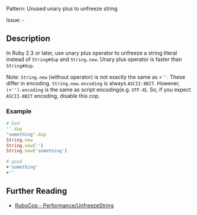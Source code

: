 Pattern: Unused unary plus to unfreeze string

Issue: -

## Description

In Ruby 2.3 or later, use unary plus operator to unfreeze a string
literal instead of `String#dup` and `String.new`.
Unary plus operator is faster than `String#dup`.

Note: `String.new` (without operator) is not exactly the same as `+''`.
These differ in encoding. `String.new.encoding` is always `ASCII-8BIT`.
However, `(+'').encoding` is the same as script encoding(e.g. `UTF-8`).
So, if you expect `ASCII-8BIT` encoding, disable this cop.

### Example

```ruby
# bad
''.dup
"something".dup
String.new
String.new('')
String.new('something')

# good
+'something'
+''
```

## Further Reading

* [RuboCop - Performance/UnfreezeString](https://rubocop.readthedocs.io/en/latest/cops_performance/#performanceunfreezestring)
